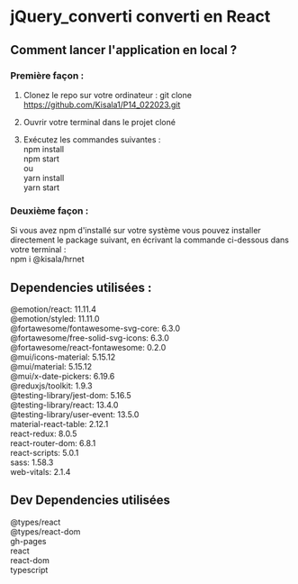 # jQuery_converti converti en React

## Comment lancer l'application en local ?

### Première façon :
1. Clonez le repo sur votre ordinateur :
   git clone https://github.com/Kisala1/P14_022023.git
   
3. Ouvrir votre terminal dans le projet cloné
4. Exécutez les commandes suivantes :  
     npm install  
     npm start  
   ou  
   yarn install  
   yarn start    
   
### Deuxième façon :
Si vous avez npm d'installé sur votre système vous pouvez installer directement le package suivant,
en écrivant la commande ci-dessous dans votre terminal :  
  npm i @kisala/hrnet

## Dependencies utilisées : 

@emotion/react: 11.11.4  
@emotion/styled: 11.11.0  
@fortawesome/fontawesome-svg-core: 6.3.0  
@fortawesome/free-solid-svg-icons: 6.3.0  
@fortawesome/react-fontawesome: 0.2.0  
@mui/icons-material: 5.15.12  
@mui/material: 5.15.12  
@mui/x-date-pickers: 6.19.6  
@reduxjs/toolkit: 1.9.3  
@testing-library/jest-dom: 5.16.5  
@testing-library/react: 13.4.0  
@testing-library/user-event: 13.5.0  
material-react-table: 2.12.1  
react-redux: 8.0.5  
react-router-dom: 6.8.1  
react-scripts: 5.0.1  
sass: 1.58.3  
web-vitals: 2.1.4  

## Dev Dependencies utilisées

@types/react  
@types/react-dom  
gh-pages  
react  
react-dom  
typescript  
